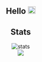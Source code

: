 <h2 align="center">Hello <img src="https://em-content.zobj.net/source/noto-emoji-animations/344/waving-hand_light-skin-tone_1f44b-1f3fb_1f3fb.gif" width="20px"></h2>
<h2 align="center">Stats</h2>
<div align="center">
<img alt ="stats" src="https://github-readme-stats.vercel.app/api?username=mohsinnasir102&show_icons=true&locale=en&theme=tokyonight&hide_border=true&include_all_commits=true&count_private=true">
  <br>
  <img src="https://github-readme-streak-stats.herokuapp.com/?user=mohsinnasir102&theme=tokyonight&hide_border=true&count_private=true&include_all_commits=true">
  <br>
</div>
